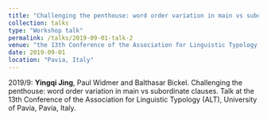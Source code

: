 ```yaml
---
title: "Challenging the penthouse: word order variation in main vs subordinate clauses"
collection: talks
type: "Workshop talk"
permalink: /talks/2019-09-01-talk-2
venue: "the 13th Conference of the Association for Linguistic Typology (ALT)"
date: 2019-09-01
location: "Pavia, Italy"
---
```


2019/9: **Yingqi Jing**, Paul Widmer and Balthasar Bickel. Challenging the penthouse: word order variation in main vs subordinate clauses. Talk at the 13th Conference of the Association for Linguistic Typology (ALT), University of Pavia, Pavia, Italy.

